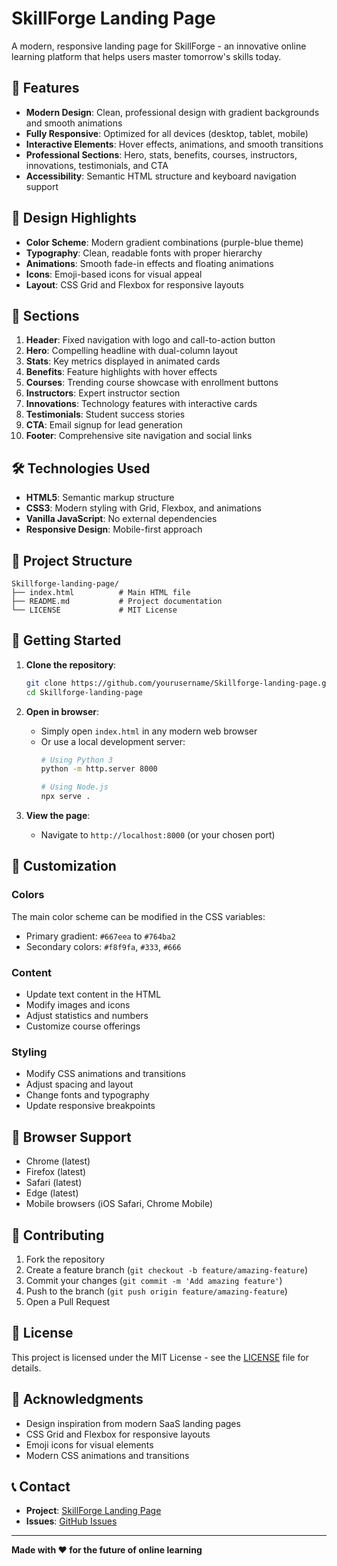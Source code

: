 # SkillForge Landing Page

A modern, responsive landing page for SkillForge - an innovative online learning platform that helps users master tomorrow's skills today.

## 🚀 Features

- **Modern Design**: Clean, professional design with gradient backgrounds and smooth animations
- **Fully Responsive**: Optimized for all devices (desktop, tablet, mobile)
- **Interactive Elements**: Hover effects, animations, and smooth transitions
- **Professional Sections**: Hero, stats, benefits, courses, instructors, innovations, testimonials, and CTA
- **Accessibility**: Semantic HTML structure and keyboard navigation support

## 🎨 Design Highlights

- **Color Scheme**: Modern gradient combinations (purple-blue theme)
- **Typography**: Clean, readable fonts with proper hierarchy
- **Animations**: Smooth fade-in effects and floating animations
- **Icons**: Emoji-based icons for visual appeal
- **Layout**: CSS Grid and Flexbox for responsive layouts

## 📱 Sections

1. **Header**: Fixed navigation with logo and call-to-action button
2. **Hero**: Compelling headline with dual-column layout
3. **Stats**: Key metrics displayed in animated cards
4. **Benefits**: Feature highlights with hover effects
5. **Courses**: Trending course showcase with enrollment buttons
6. **Instructors**: Expert instructor section
7. **Innovations**: Technology features with interactive cards
8. **Testimonials**: Student success stories
9. **CTA**: Email signup for lead generation
10. **Footer**: Comprehensive site navigation and social links

## 🛠️ Technologies Used

- **HTML5**: Semantic markup structure
- **CSS3**: Modern styling with Grid, Flexbox, and animations
- **Vanilla JavaScript**: No external dependencies
- **Responsive Design**: Mobile-first approach

## 📁 Project Structure

```
Skillforge-landing-page/
├── index.html          # Main HTML file
├── README.md           # Project documentation
└── LICENSE             # MIT License
```

## 🚀 Getting Started

1. **Clone the repository**:
   ```bash
   git clone https://github.com/yourusername/Skillforge-landing-page.git
   cd Skillforge-landing-page
   ```

2. **Open in browser**:
   - Simply open `index.html` in any modern web browser
   - Or use a local development server:
     ```bash
     # Using Python 3
     python -m http.server 8000
     
     # Using Node.js
     npx serve .
     ```

3. **View the page**:
   - Navigate to `http://localhost:8000` (or your chosen port)

## 🎯 Customization

### Colors
The main color scheme can be modified in the CSS variables:
- Primary gradient: `#667eea` to `#764ba2`
- Secondary colors: `#f8f9fa`, `#333`, `#666`

### Content
- Update text content in the HTML
- Modify images and icons
- Adjust statistics and numbers
- Customize course offerings

### Styling
- Modify CSS animations and transitions
- Adjust spacing and layout
- Change fonts and typography
- Update responsive breakpoints

## 📱 Browser Support

- Chrome (latest)
- Firefox (latest)
- Safari (latest)
- Edge (latest)
- Mobile browsers (iOS Safari, Chrome Mobile)

## 🤝 Contributing

1. Fork the repository
2. Create a feature branch (`git checkout -b feature/amazing-feature`)
3. Commit your changes (`git commit -m 'Add amazing feature'`)
4. Push to the branch (`git push origin feature/amazing-feature`)
5. Open a Pull Request

## 📄 License

This project is licensed under the MIT License - see the [LICENSE](LICENSE) file for details.

## 🙏 Acknowledgments

- Design inspiration from modern SaaS landing pages
- CSS Grid and Flexbox for responsive layouts
- Emoji icons for visual elements
- Modern CSS animations and transitions

## 📞 Contact

- **Project**: [SkillForge Landing Page](https://github.com/yourusername/Skillforge-landing-page)
- **Issues**: [GitHub Issues](https://github.com/yourusername/Skillforge-landing-page/issues)

---

**Made with ❤️ for the future of online learning**
